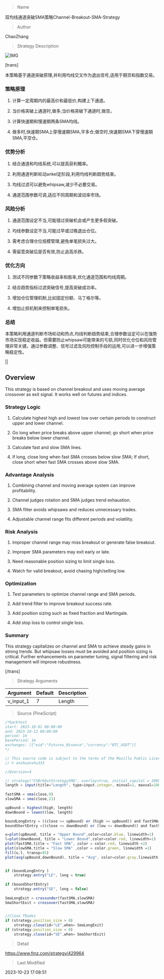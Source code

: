 
> Name

双均线通道突破SMA策略Channel-Breakout-SMA-Strategy

> Author

ChaoZhang

> Strategy Description

![IMG](https://www.fmz.com/upload/asset/1adc180d76f82166ec4.png)

[trans]

本策略基于通道突破原理,并利用均线交叉作为退出信号,适用于期货和指数交易。

### 策略原理

1. 计算一定周期内的最高价和最低价,构建上下通道。

2. 当价格突破上通道时,做多;当价格突破下通道时,做空。

3. 计算快速期和慢速期两条SMA均线。

4. 做多时,快速期SMA上穿慢速期SMA,平多仓;做空时,快速期SMA下穿慢速期SMA,平空仓。

### 优势分析

1. 结合通道和均线系统,可以提高获利概率。

2. 利用通道判断轮动ankel定阶段,利用均线判断趋势结束。

3. 均线过滤可以避免whipsaw,减少不必要交易。

4. 通道范围参数可调,适应不同周期和波动率市场。

### 风险分析

1. 通道范围设定不当,可能错过突破机会或产生更多假突破。

2. 均线参数设定不当,可能过早或过晚退出仓位。

3. 需考虑合理仓位规模管理,避免单笔损失过大。

4. 需留意突破后是否有效,防止追高杀跌。

### 优化方向

1. 测试不同参数下策略收益率和胜率,优化通道范围和均线周期。

2. 结合趋势指标过滤突破信号,提高突破成功率。 

3. 增加仓位管理机制,比如固定份额、马丁格尔等。

4. 增加止损机制来控制单笔损失。

### 总结

本策略利用通道判断市场轮动和热点,均线判断趋势结束,合理参数设定可以在强势市场实现稳定收益。但需要防止whipsaw可能带来的亏损,同时优化仓位和风险管理非常关键。通过参数调整、信号过滤及风险控制手段的运用,可以进一步增强策略稳定性。

|| 

## Overview

This strategy is based on channel breakout and uses moving average crossover as exit signal. It works well on futures and indices.

### Strategy Logic

1. Calculate highest high and lowest low over certain periods to construct upper and lower channel. 

2. Go long when price breaks above upper channel; go short when price breaks below lower channel.

3. Calculate fast and slow SMA lines. 

4. If long, close long when fast SMA crosses below slow SMA; If short, close short when fast SMA crosses above slow SMA.

### Advantage Analysis 

1. Combining channel and moving average system can improve profitability.

2. Channel judges rotation and SMA judges trend exhaustion. 

3. SMA filter avoids whipsaws and reduces unnecessary trades.

4. Adjustable channel range fits different periods and volatility.

### Risk Analysis

1. Improper channel range may miss breakout or generate false breakout. 

2. Improper SMA parameters may exit early or late.

3. Need reasonable position sizing to limit single loss. 

4. Watch for valid breakout, avoid chasing high/selling low.

### Optimization

1. Test parameters to optimize channel range and SMA periods. 

2. Add trend filter to improve breakout success rate.

3. Add position sizing such as fixed fraction and Martingale. 

4. Add stop loss to control single loss.

### Summary

This strategy capitalizes on channel and SMA to achieve steady gains in strong trends. But whipsaw losses must be avoided and position sizing is critical. Further enhancements on parameter tuning, signal filtering and risk management will improve robustness.

[/trans]

> Strategy Arguments



|Argument|Default|Description|
|----|----|----|
|v_input_1|7|Length|


> Source (PineScript)

``` javascript
/*backtest
start: 2023-10-01 00:00:00
end: 2023-10-13 00:00:00
period: 1m
basePeriod: 1m
exchanges: [{"eid":"Futures_Binance","currency":"BTC_USDT"}]
*/

// This source code is subject to the terms of the Mozilla Public License 2.0 at https://mozilla.org/MPL/2.0/
// © anshuanshu333

//@version=4

// strategy("ChBrkOutStrategySMA", overlay=true, initial_capital = 200000)
length = input(title="Length", type=input.integer, minval=1, maxval=1000, defval=7)
     
fastSMA = sma(close,9)
slowSMA = sma(close,21)

upBound = highest(high, length)
downBound = lowest(low, length)

boundLongEntry = ((close >= upBound) or (high >= upBound)) and fastSMA>slowSMA and (close > open)
boundShortEntry =((close <= downBound) or (low <= downBound)) and fastSMA<slowSMA and (close <open)

u=plot(upBound, title = "Upper Bound",color=color.blue, linewidth=1)
l=plot(downBound, title = "Lower Bound",color=color.red, linewidth=1)
plot(fastSMA,title = "Fast SMA", color = color.red, linewidth =2)
plot(slowSMA,title = "Slow SMA" ,color = color.green, linewidth =1)
fill(u,l, transp=95)
plot(avg(upBound,downBound), title = "Avg", color=color.gray,linewidth =1)

     
if (boundLongEntry )
    strategy.entry("LE", long = true)
    
if (boundShortEntry)
    strategy.entry("SE", long = false)
    
SmaLongExit = crossunder(fastSMA,slowSMA)
SmaShortExit = crossover(fastSMA,slowSMA)

    
//Close TRades   
if (strategy.position_size > 0)
    strategy.close(id="LE",when= SmaLongExit)
if (strategy.position_size < 0)
    strategy.close(id="SE",when= SmaShortExit)
```

> Detail

https://www.fmz.com/strategy/429964

> Last Modified

2023-10-23 17:08:51
